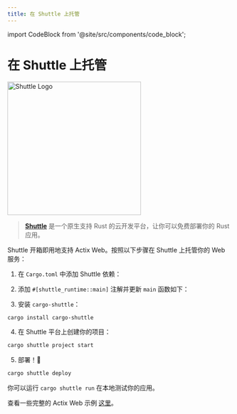 ```yaml
---
title: 在 Shuttle 上托管
---
```


import CodeBlock from '@site/src/components/code_block';

# 在 Shuttle 上托管

<img width="300" src="https://raw.githubusercontent.com/shuttle-hq/shuttle/master/assets/logo-rectangle-transparent.png" alt="Shuttle Logo"/>

> [**Shuttle**](https://www.shuttle.rs) 是一个原生支持 Rust 的云开发平台，让你可以免费部署你的 Rust 应用。

Shuttle 开箱即用地支持 Actix Web。按照以下步骤在 Shuttle 上托管你的 Web 服务：

1. 在 `Cargo.toml` 中添加 Shuttle 依赖：

<CodeBlock example="shuttle" file="manifest" section="shuttle-deps" language="toml" />

2. 添加 `#[shuttle_runtime::main]` 注解并更新 `main` 函数如下：

<CodeBlock example="shuttle" section="shuttle-hello-world" />

3. 安装 `cargo-shuttle`：

```sh
cargo install cargo-shuttle
```

4. 在 Shuttle 平台上创建你的项目：

```sh
cargo shuttle project start
```

5. 部署！🚀

```sh
cargo shuttle deploy
```

你可以运行 `cargo shuttle run` 在本地测试你的应用。

查看一些完整的 Actix Web 示例 [这里](https://github.com/shuttle-hq/shuttle-examples/tree/main/actix-web)。
